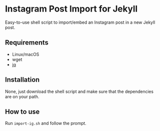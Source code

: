 # Instagram Post Import for Jekyll

Easy-to-use shell script to import/embed an Instagram post in a new Jekyll post.

## Requirements

- Linux/macOS
- wget
- [jq](https://stedolan.github.io/jq/)

## Installation

None, just download the shell script and make sure that the dependencies are on your path.

## How to use

Run `import-ig.sh` and follow the prompt.
